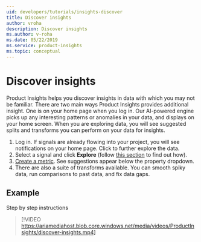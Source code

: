 ```yaml
---
uid: developers/tutorials/insights-discover
title: Discover insights
author: vroha
description: Discover insights
ms.author: v-roha
ms.date: 05/22/2019
ms.service: product-insights
ms.topic: conceptual
---
```

# Discover insights

Product Insights helps you discover insights in data with which you may not be familiar. There are two main ways Product Insights provides additional insight. One is on your home page when you log in. Our AI-powered engine picks up any interesting patterns or anomalies in your data, and displays on your home screen. When you are exploring data, you will see suggested splits and transforms you can perform on your data for insights. 

1. Log in. If signals are already flowing into your project, you will see notifications on your home page. Click to further explore the data. 
1. Select a signal and click **Explore** (follow [this section](1_view-signals) to find out how). 
1. [Create a metric](../quick-starts/2_create-own-metric). See suggestions appear below the property dropdown. 
1. There are also a suite of transforms available. You can smooth spiky data, run comparisons to past data, and fix data gaps. 

## Example

Step by step instructions

> [!VIDEO https://ariamediahost.blob.core.windows.net/media/videos/ProductInsights/discover-insights.mp4]
